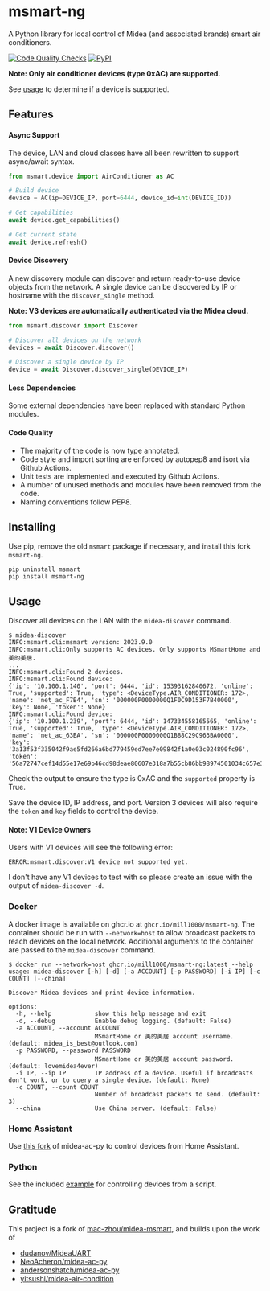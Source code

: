 # msmart-ng
A Python library for local control of Midea (and associated brands) smart air conditioners.

[![Code Quality Checks](https://github.com/mill1000/midea-msmart/actions/workflows/checks.yml/badge.svg)](https://github.com/mill1000/midea-msmart/actions/workflows/checks.yml)
[![PyPI](https://img.shields.io/pypi/v/msmart-ng?logo=PYPI)](https://pypi.org/project/msmart-ng/)

__Note: Only air conditioner devices (type 0xAC) are supported.__ 

See [usage](#usage) to determine if a device is supported.

## Features
#### Async Support
The device, LAN and cloud classes have all been rewritten to support async/await syntax.

```python
from msmart.device import AirConditioner as AC

# Build device
device = AC(ip=DEVICE_IP, port=6444, device_id=int(DEVICE_ID))

# Get capabilities
await device.get_capabilities()

# Get current state
await device.refresh()
```

#### Device Discovery
A new discovery module can discover and return ready-to-use device objects from the network. A single device can be discovered by IP or hostname with the `discover_single` method.

__Note: V3 devices are automatically authenticated via the Midea cloud.__

```python
from msmart.discover import Discover

# Discover all devices on the network
devices = await Discover.discover()

# Discover a single device by IP
device = await Discover.discover_single(DEVICE_IP)
```

#### Less Dependencies
Some external dependencies have been replaced with standard Python modules.

#### Code Quality
- The majority of the code is now type annotated.
- Code style and import sorting are enforced by autopep8 and isort via Github Actions.
- Unit tests are implemented and executed by Github Actions.
- A number of unused methods and modules have been removed from the code.
- Naming conventions follow PEP8.

## Installing
Use pip, remove the old `msmart` package if necessary, and install this fork `msmart-ng`.
```shell
pip uninstall msmart
pip install msmart-ng
```

## Usage
Discover all devices on the LAN with the `midea-discover` command.

```shell
$ midea-discover 
INFO:msmart.cli:msmart version: 2023.9.0
INFO:msmart.cli:Only supports AC devices. Only supports MSmartHome and 美的美居.
...
INFO:msmart.cli:Found 2 devices.
INFO:msmart.cli:Found device:
{'ip': '10.100.1.140', 'port': 6444, 'id': 15393162840672, 'online': True, 'supported': True, 'type': <DeviceType.AIR_CONDITIONER: 172>, 'name': 'net_ac_F7B4', 'sn': '000000P0000000Q1F0C9D153F7B40000', 'key': None, 'token': None}
INFO:msmart.cli:Found device:
{'ip': '10.100.1.239', 'port': 6444, 'id': 147334558165565, 'online': True, 'supported': True, 'type': <DeviceType.AIR_CONDITIONER: 172>, 'name': 'net_ac_63BA', 'sn': '000000P0000000Q1B88C29C963BA0000', 'key': '3a13f53f335042f9ae5fd266a6bd779459ed7ee7e09842f1a0e03c024890fc96', 'token': '56a72747cef14d55e17e69b46cd98deae80607e318a7b55cb86bb98974501034c657e39e4a4032e3c8cc9a3cab00fd3ec0bab4a816a57f68b8038977406b7431'}
```
Check the output to ensure the type is 0xAC and the `supported` property is True.

Save the device ID, IP address, and port. Version 3 devices will also require the `token` and `key` fields to control the device.

#### Note: V1 Device Owners
Users with V1 devices will see the following error:
```
ERROR:msmart.discover:V1 device not supported yet.
```
I don't have any V1 devices to test with so please create an issue with the output of `midea-discover -d`.

### Docker
A docker image is available on ghcr.io at `ghcr.io/mill1000/msmart-ng`. The container should be run with `--network=host` to allow broadcast packets to reach devices on the local network. Additional arguments to the container are passed to the `midea-discover` command.

```shell
$ docker run --network=host ghcr.io/mill1000/msmart-ng:latest --help
usage: midea-discover [-h] [-d] [-a ACCOUNT] [-p PASSWORD] [-i IP] [-c COUNT] [--china]

Discover Midea devices and print device information.

options:
  -h, --help            show this help message and exit
  -d, --debug           Enable debug logging. (default: False)
  -a ACCOUNT, --account ACCOUNT
                        MSmartHome or 美的美居 account username. (default: midea_is_best@outlook.com)
  -p PASSWORD, --password PASSWORD
                        MSmartHome or 美的美居 account password. (default: lovemidea4ever)
  -i IP, --ip IP        IP address of a device. Useful if broadcasts don't work, or to query a single device. (default: None)
  -c COUNT, --count COUNT
                        Number of broadcast packets to send. (default: 3)
  --china               Use China server. (default: False)
```

### Home Assistant
Use [this fork](https://github.com/mill1000/midea-ac-py) of midea-ac-py to control devices from Home Assistant.

### Python
See the included [example](example.py) for controlling devices from a script.

## Gratitude
This project is a fork of [mac-zhou/midea-msmart](https://github.com/mac-zhou/midea-msmart), and builds upon the work of
* [dudanov/MideaUART](https://github.com/dudanov/MideaUART)
* [NeoAcheron/midea-ac-py](https://github.com/NeoAcheron/midea-ac-py)
* [andersonshatch/midea-ac-py](https://github.com/andersonshatch/midea-ac-py)
* [yitsushi/midea-air-condition](https://github.com/yitsushi/midea-air-condition)

